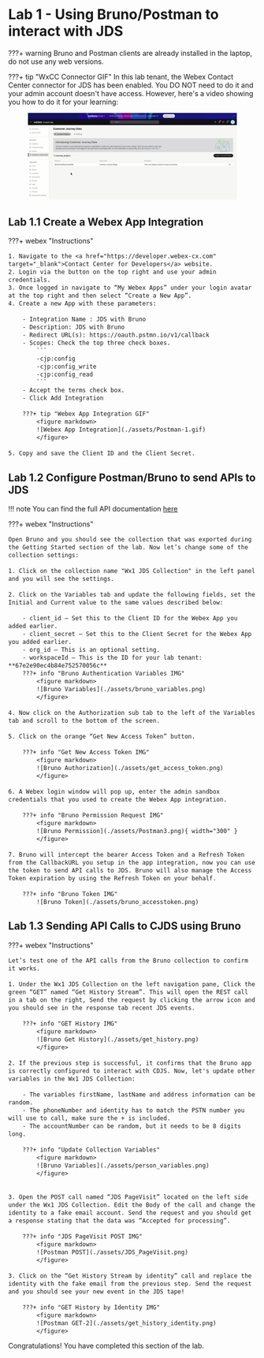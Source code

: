 # Lab 1 - Using Bruno/Postman to interact with JDS

???+ warning
    Bruno and Postman clients are already installed in the laptop, do not use any web versions. 

???+ tip "WxCC Connector GIF"
    In this lab tenant, the Webex Contact Center connector for JDS has been enabled. You DO NOT need to do it and your admin account doesn't have access. However, here's a video showing you how to do it for your learning:  
     <figure markdown>
     ![WxCC Connector](./assets/CJDS-1.gif)
     </figure>
        

## Lab 1.1 Create a Webex App Integration
???+ webex "Instructions"

    1. Navigate to the <a href="https://developer.webex-cx.com" target="_blank">Contact Center for Developers</a> website. 
    2. Login via the button on the top right and use your admin credentials. 
    3. Once logged in navigate to “My Webex Apps” under your login avatar at the top right and then select “Create a New App”. 
    4. Create a new App with these parameters:

        - Integration Name : JDS with Bruno
        - Description: JDS with Bruno  
        - Redirect URL(s): https://oauth.pstmn.io/v1/callback
        - Scopes: Check the top three check boxes.
            ```
            -cjp:config
            -cjp:config_write
            -cjp:config_read
            ```
        - Accept the terms check box.
        - Click Add Integration

        ???+ tip "Webex App Integration GIF"
            <figure markdown>
            ![Webex App Integration](./assets/Postman-1.gif)
            </figure>

    5. Copy and save the Client ID and the Client Secret. 

## Lab 1.2 Configure Postman/Bruno to send APIs to JDS

!!! note
    You can find the full API documentation <a href="https://developer.webex.com/webex-contact-center/docs/api/v1/customer-identification" target="_blank">here</a>

???+ webex "Instructions"
    
    Open Bruno and you should see the collection that was exported during the Getting Started section of the lab. Now let’s change some of the collection settings: 

    1. Click on the collection name "Wx1 JDS Collection" in the left panel and you will see the settings. 

    2. Click on the Variables tab and update the following fields, set the Initial and Current value to the same values described below:

        - client_id – Set this to the Client ID for the Webex App you added earlier.
        - client_secret – Set this to the Client Secret for the Webex App you added earlier.
        - org_id – This is an optional setting. 
        - workspaceId – This is the ID for your lab tenant: **67e2e90ec4b84e752570056c**
        ???+ info "Bruno Authentication Variables IMG"
            <figure markdown>
            ![Bruno Variables](./assets/bruno_variables.png)
            </figure>

    4. Now click on the Authorization sub tab to the left of the Variables tab and scroll to the bottom of the screen.

    5. Click on the orange “Get New Access Token” button.

        ???+ info "Get New Access Token IMG"
            <figure markdown>
            ![Bruno Authorization](./assets/get_access_token.png)
            </figure>

    6. A Webex login window will pop up, enter the admin sandbox credentials that you used to create the Webex App integration. 

        ???+ info "Bruno Permission Request IMG"
            <figure markdown>
            ![Bruno Permission](./assets/Postman3.png){ width="300" }
            </figure>
        
    7. Bruno will intercept the bearer Access Token and a Refresh Token from the CallbackURL you setup in the app integration, now you can use the token to send API calls to JDS. Bruno will also manage the Access Token expiration by using the Refresh Token on your behalf.

        ???+ info "Bruno Token IMG"
            ![Bruno Token](./assets/bruno_accesstoken.png)

## Lab 1.3 Sending API Calls to CJDS using Bruno
???+ webex "Instructions"

    Let’s test one of the API calls from the Bruno collection to confirm it works.

    1. Under the Wx1 JDS Collection on the left navigation pane, Click the green “GET” named “Get History Stream”. This will open the REST call in a tab on the right, Send the request by clicking the arrow icon and you should see in the response tab recent JDS events.

        ???+ info "GET History IMG"
            <figure markdown>
            ![Bruno Get History](./assets/get_history.png)
            </figure>

    2. If the previous step is successful, it confirms that the Bruno app is correctly configured to interact with CDJS. Now, let's update other variables in the Wx1 JDS Collection: 

        - The variables firstName, lastName and address information can be random. 
        - The phoneNumber and identity has to match the PSTN number you will use to call, make sure the + is included. 
        - The accountNumber can be random, but it needs to be 8 digits long. 

        ???+ info "Update Collection Variables"
            <figure markdown>
            ![Bruno Variables](./assets/person_variables.png)
            </figure>
    
    
    3. Open the POST call named “JDS PageVisit” located on the left side under the Wx1 JDS Collection. Edit the Body of the call and change the identity to a fake email account. Send the request and you should get a response stating that the data was “Accepted for processing”.

        ???+ info "JDS PageVisit POST IMG"
            <figure markdown>
            ![Postman POST](./assets/JDS_PageVisit.png)
            </figure>

    3. Click on the “Get History Stream by identity” call and replace the identity with the fake email from the previous step. Send the request and you should see your new event in the JDS tape!

        ???+ info "GET History by Identity IMG"
            <figure markdown>
            ![Postman GET-2](./assets/get_history_identity.png)
            </figure>


Congratulations! You have completed this section of the lab.